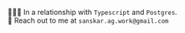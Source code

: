 🧑🏻‍💻 In a relationship with `Typescript` and `Postgres`.</br>
📧 Reach out to me at `sanskar.ag.work@gmail.com`
